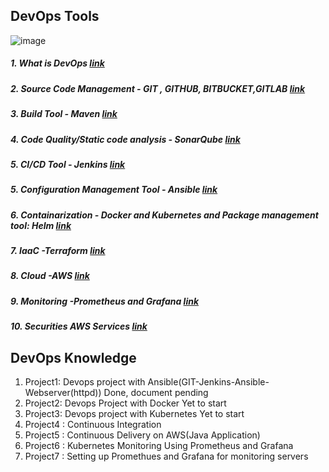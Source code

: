 ## DevOps Tools ##


![image](https://user-images.githubusercontent.com/46215433/230751257-cf5fac9a-265b-443e-b350-a7e81e9d4481.png)







##### 1. What is DevOps [link](https://github.com/sagarkulkarni1989/Devops_Projects/tree/main/Technical_stack/What_is_Devops) ####  
##### 2. Source Code Management - GIT , GITHUB, BITBUCKET,GITLAB [link](https://github.com/sagarkulkarni1989/Devops_Projects/tree/main/Technical_stack/GIT) ####  
##### 3. Build Tool - Maven [link](https://github.com/sagarkulkarni1989/Devops_Projects/tree/main/Technical_stack/Maven) ####
##### 4. Code Quality/Static code analysis - SonarQube [link](https://github.com/sagarkulkarni1989/Devops_Projects/tree/main/Technical_stack/SonarQube) ####
##### 5. CI/CD Tool - Jenkins [link](https://github.com/sagarkulkarni1989/Devops_Projects/tree/main/Technical_stack/Jenkins) ####
##### 5. Configuration Management Tool - Ansible [link](https://github.com/sagarkulkarni1989/Devops_Projects/tree/main/Technical_stack/Ansible) ####
##### 6. Containarization - Docker and Kubernetes and Package management tool: Helm [link](https://github.com/sagarkulkarni1989/Devops_Projects/tree/main/Technical_stack/Docker) ####
##### 7. IaaC -Terraform [link](https://github.com/sagarkulkarni1989/Devops_Projects/tree/main/Technical_stack/Terraform) ####
##### 8. Cloud -AWS  [link](https://github.com/sagarkulkarni1989/Devops_Projects/tree/main/Technical_stack/AWS) ####
##### 9. Monitoring -Prometheus and Grafana [link](https://github.com/sagarkulkarni1989/Devops_Projects/tree/main/Technical_stack/Prometheus&Grafana) ####
##### 10. Securities AWS Services [link](https://github.com/sagarkulkarni1989/Devops_Projects/tree/main/Technical_stack/AWS) ####

## DevOps Knowledge ##
1. Project1: Devops project with Ansible(GIT-Jenkins-Ansible-Webserver(httpd))  Done, document pending
2. Project2: Devops Project with Docker  Yet to start
3. Project3: Devops project with Kubernetes Yet to start
1. Project4 : Continuous Integration 
2. Project5 : Continuous Delivery on AWS(Java Application)
3. Project6 : Kubernetes Monitoring Using Prometheus and Grafana
4. Project7 : Setting up Promethues and Grafana for monitoring servers

